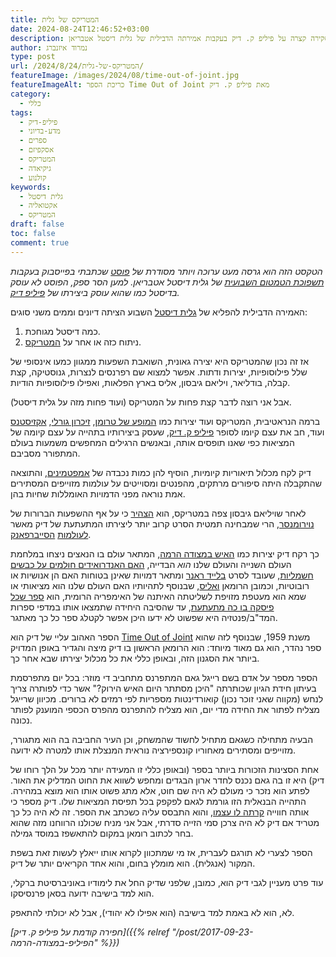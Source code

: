 ```yaml
---
title: המטריקס של גלית
date: 2024-08-24T12:46:52+03:00
description: סקירה קצרה על פיליפ ק. דיק בעקבות אמירתה הדבילית של גלית דיסטל אטבריאן
author: נמרוד איזנברג
type: post
url: /2024/8/24/המטריקס-של-גלית/
featureImage: /images/2024/08/time-out-of-joint.jpg
featureImageAlt: כריכת הספר Time Out of Joint מאת פיליפ ק. דיק
category:
  - כללי
tags:
  - פיליפ-דיק
  - מדע-בדיוני
  - ספרים
  - אסקפיזם
  - המטריקס
  - גיקיאדה
  - קולנוע
keywords:
  - גלית דיסטל
  - אקטואליה
  - המטריקס
draft: false
toc: false
comment: true
---
```

*הטקסט הזה הוא גרסה מעט ערוכה ויותר מסודרת של [פוסט](https://www.facebook.com/aizenimr/posts/pfbid02Y2YK2a2dgSAPkDfDkYJzqgYAZpjGAJVrCpjbvV8cTe6x6GHJmrs1jopSt21PzrWRl) שכתבתי בפייסבוק בעקבות [תשפוכת הטמטום השבועית](https://www.themarker.com/captain-internet/2024-08-20/ty-article/00000191-6e98-d18e-a5b3-6e9b1b0b0000) של גלית דיסטל אטבריאן. למען הסר ספק, הפוסט לא עוסק בדיסטל כמו שהוא עוסק ביצירתו של [פיליפ דיק](https://www.blipanika.co.il/?p=356).*

האמירה הדבילית להפליא של [גלית דיסטל](https://e.walla.co.il/item/3685635) השבוע הציתה דיונים וממים משני סוגים:

1. כמה דיסטל מגוחכת.
2. ניתוח כזה או אחר על [המטריקס](https://www.imdb.com/title/tt0133093).

אז זה נכון שהמטריקס היא יצירה גאונית, השואבת השפעות ממגוון כמעו אינסופי של שלל פילוסופיות, יצירות ודתות. אפשר למצוא שם רפרנסים לנצרות, גנוסטיקה, קצת קבלה, בודליאר, ויליאם גיבסון, אליס בארץ הפלאות, ואפילו פילוסופיות הודיות.

אבל אני רוצה לדבר קצת פחות על המטריקס (ועוד פחות מזה על גלית דיסטל).

ברמה הנראטיבית, המטריקס ועוד יצירות כמו [המופע של טרומן](https://www.imdb.com/title/tt0120382), [זיכרון גורלי](https://www.imdb.com/title/tt0100802), [אקזיסטנס](https://www.imdb.com/title/tt0120907/) ועוד, חב את עצם קיומו לסופר [פיליפ ק. דיק](https://philipdick.com/), שעסק ביצירותיו בתהייה על עצם קיומה של המציאות כפי שאנו תופסים אותה, ובאנשים הרגילים המחפשים משמעות בעולם המתפורר מסביבם.

דיק לקח מכלול תיאוריות קיומיות, הוסיף להן כמות נכבדה של [אמפטמינים](https://www.thecompanion.app/philip-k-dick-psychosis/), והתוצאה שהתקבלה היתה סיפורים מרתקים, מהפנטים ומסוייטים על עולמות מזוייפים המסתירים אמת נוראה מפני הדמויות האומללות שחיות בהן.

לאחר שויליאם גיבסון צפה במטריקס, הוא [הצהיר](https://web.archive.org/web/20120530071034/https://williamgibsonbooks.com/archive/2003_01_28_archive.asp#90244012) כי על אף ההשפעות הברורות של [נוירומנסר](https://www.neiman.co.il/2014/12/9239), הרי שמבחינה תמטית הסרט קרוב יותר ליצירתו המתעתעת של דיק מאשר [לעולמות](https://www.sf-f.org.il/sf-f/old_site/story_96.html) [הסייברפאנק](https://haraayonot.com/idea/cyberpunk/).

כך רקח דיק יצירות כמו [האיש במצודה הרמה](https://www.blipanika.co.il/?p=24), המתאר עולם בו הנאצים ניצחו במלחמת העולם השנייה והעולם שלנו *הוא* הבדייה, [האם האנדרואידים חולמים על כבשים חשמליות](https://www.blipanika.co.il/?p=3664), שעובד לסרט [בלייד ראנר](https://multiversesite.com/2017/09/17/blast-from-the-past-blade-runer-1982/) ומתאר דמויות שאינן בטוחות האם הן אנושיות או רובוטיות, וכמובן הרומאן [ואליס](https://www.sf-f.org.il/sf-f/old_site/story_402.html), שבנוסף לתהיותיו האם העולם שלנו הוא מציאותי או שמא הוא מעטפת מזויפת לשליטתה האיתנה של האימפריה הרומית, הוא [ספר שכל פיסקה בו כה מתעתעת](https://www.blipanika.co.il/?p=52), עד שהסיבה היחידה שתמצאו אותו במדפי ספרות המד"ב/פנטזיה היא שפשוט לא ידעו היכן אפשר לקטלג ספר כל כך מאתגר.

הספר האהוב עליי של דיק הוא [Time Out of Joint](https://en.wikipedia.org/wiki/Time_Out_of_Joint) משנת 1959, שבנוסף לזה שהוא ספר נהדר, הוא גם מאוד מיוחד: הוא הרומאן הראשון בו דיק מיצה והגדיר באופן המדויק ביותר את הסגנון הזה, ובאופן כללי את כל מכלול יצירתו שבא אחר כך.

הספר מספר על אדם בשם רייגל גאם המתפרנס מתחביב די מוזר: בכל יום מתפרסמת בעיתון חידת הגיון שכותרתה "היכן מסתתר היום האיש הירוק?" אשר כדי לפותרה צריך לנחש (מקווה שאני זוכר נכון) קואורדינטות מספריות לפי רמזים לא ברורים. מכיוון שרייגל מצליח לפתור את החידה מדי יום, הוא מצליח להתפרנס מהפרס הכספי המוענק לפותר נכונה.

הבעיה מתחילה כשגאם מתחיל לחשוד שהמשחק, וכן העיר החביבה בה הוא מתגורר, מזוייפים ומסתירים מאחוריו קונספירציה נוראית המנצלת אותו למטרה לא ידועה.

אחת הסצינות הזכורות ביותר בספר (ובאופן כללי זו המעידה יותר מכל על הלך רוחו של דיק) היא זו בה גאם נכנס לחדר ארון הבגדים ומחפש לשווא את החוט המדליק את האור. לפתע הוא נזכר כי מעולם לא היה שם חוט, אלא מתג פשוט אותו הוא מוצא במהירה. התהייה הבנאלית הזו גורמת לגאם לפקפק בכל תפיסת המציאות שלו. דיק מספר כי אותה חווייה [קרתה לו עצמו](https://www.theguardian.com/film/2006/aug/12/sciencefictionfantasyandhorror.philipkdick), והוא התבסס עליה כשכתב את הספר. זה לא היה כל כך מטריד אם דיק לא היה צרכן סמי הזייה סדרתי, אבל אני מניח שכולנו הרווחנו מזה שהוא בחר לכתוב רומאן במקום להתאשפז במוסד גמילה.

הספר לצערי לא תורגם לעברית, אז מי שמתכוון לקרוא אותו ייאלץ לעשות זאת בשפת המקור (אנגלית). הוא מומלץ בחום, והוא אחד הקריאים יותר של דיק.

עוד פרט מעניין לגבי דיק הוא, כמובן, שלפני שדיק החל את לימודיו באוניברסיטת ברקלי, הוא למד בישיבה ידועה בסאן פרנסיסקו.

לא, הוא לא באמת למד בישיבה (הוא אפילו לא יהודי), אבל לא יכולתי להתאפק.

*[חפירה קודמת על פיליפ ק. דיק]({{% relref "/post/2017-09-23-הפיליפ-במצודה-הרמה" %}})*